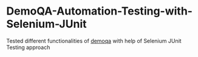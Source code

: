 # DemoQA-Automation-Testing-with-Selenium-JUnit
Tested different functionalities of [demoqa](https://demoqa.com) with help of Selenium JUnit Testing approach
